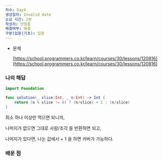 ```yaml
---
차수: Day4
생성일자: Invalid date
소요 시간: 2분
작성자: 안정흠
해결여부: 해결
구분(입문|기초): 입문
---
```

- 문제
    
    [https://school.programmers.co.kr/learn/courses/30/lessons/120816](https://school.programmers.co.kr/learn/courses/30/lessons/120816)
    

### 나의 해답

```Swift
import Foundation

func solution(_ slice:Int, _ n:Int) -> Int {
    return (n % slice != 0) ? (n/slice) + 1 : (n/slice)
}
```

최소 하나 이상만 먹으면 되니까,

나머지가 없으면 그대로 사람/조각 을 반환하면 되고,

나머지가 있다면, 나눈 값에서 + 1 을 하면 커버가 가능하다.

### 배운 점